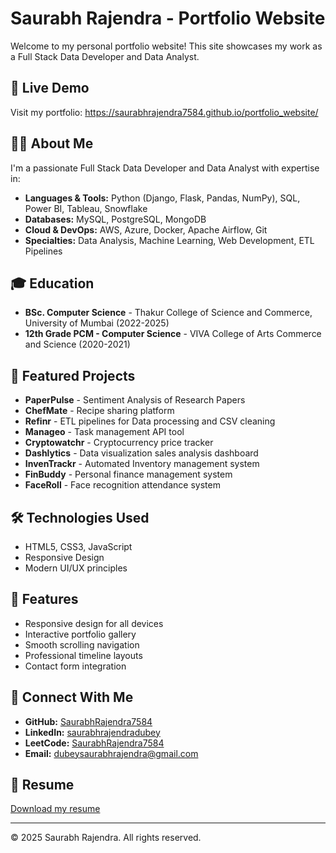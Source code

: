 # Saurabh Rajendra - Portfolio Website

Welcome to my personal portfolio website! This site showcases my work as a Full Stack Data Developer and Data Analyst.

## 🚀 Live Demo
Visit my portfolio: https://saurabhrajendra7584.github.io/portfolio_website/

## 👨‍💻 About Me
I'm a passionate Full Stack Data Developer and Data Analyst with expertise in:
- **Languages & Tools:** Python (Django, Flask, Pandas, NumPy), SQL, Power BI, Tableau, Snowflake
- **Databases:** MySQL, PostgreSQL, MongoDB
- **Cloud & DevOps:** AWS, Azure, Docker, Apache Airflow, Git
- **Specialties:** Data Analysis, Machine Learning, Web Development, ETL Pipelines

## 🎓 Education
- **BSc. Computer Science** - Thakur College of Science and Commerce, University of Mumbai (2022-2025)
- **12th Grade PCM - Computer Science** - VIVA College of Arts Commerce and Science (2020-2021)

## 💼 Featured Projects
- **PaperPulse** - Sentiment Analysis of Research Papers
- **ChefMate** - Recipe sharing platform
- **Refinr** - ETL pipelines for Data processing and CSV cleaning
- **Manageo** - Task management API tool
- **Cryptowatchr** - Cryptocurrency price tracker
- **Dashlytics** - Data visualization sales analysis dashboard
- **InvenTrackr** - Automated Inventory management system
- **FinBuddy** - Personal finance management system
- **FaceRoll** - Face recognition attendance system

## 🛠️ Technologies Used
- HTML5, CSS3, JavaScript
- Responsive Design
- Modern UI/UX principles

## 📱 Features
- Responsive design for all devices
- Interactive portfolio gallery
- Smooth scrolling navigation
- Professional timeline layouts
- Contact form integration

## 🔗 Connect With Me
- **GitHub:** [SaurabhRajendra7584](https://github.com/SaurabhRajendra7584)
- **LinkedIn:** [saurabhrajendradubey](https://www.linkedin.com/in/saurabhrajendradubey/)
- **LeetCode:** [SaurabhRajendra7584](https://leetcode.com/u/SaurabhRajendra7584/)
- **Email:** dubeysaurabhrajendra@gmail.com

## 📄 Resume
[Download my resume](resume/resume_saurabh_rajendra_dubey.pdf)

---
© 2025 Saurabh Rajendra. All rights reserved.
